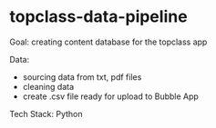 # topclass-data-pipeline

Goal: creating content database for the topclass app 

Data:
- sourcing data from txt, pdf files 
- cleaning data
- create .csv file ready for upload to Bubble App

Tech Stack:
Python 

